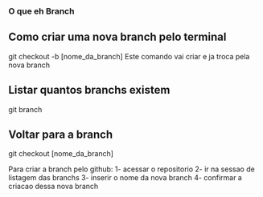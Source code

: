 ### O que eh Branch

## Como criar uma nova branch pelo terminal
git checkout -b [nome_da_branch]
Este comando vai criar e ja troca pela nova branch

## Listar quantos branchs existem
git branch 

## Voltar para a branch 
git checkout [nome_da_branch]

Para criar a branch pelo github:
1- acessar o repositorio 
2- ir na sessao de listagem das branchs 
3- inserir o nome da nova branch
4- confirmar a criacao dessa nova branch 




